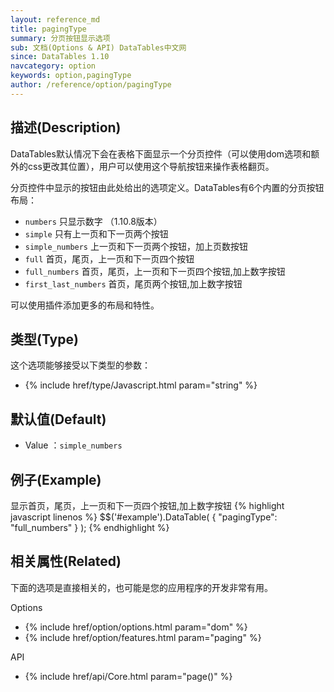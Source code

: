 ```yaml
---
layout: reference_md
title: pagingType
summary: 分页按钮显示选项
sub: 文档(Options & API) DataTables中文网
since: DataTables 1.10
navcategory: option
keywords: option,pagingType
author: /reference/option/pagingType
---
```


## 描述(Description)
DataTables默认情况下会在表格下面显示一个分页控件（可以使用dom选项和额外的css更改其位置），用户可以使用这个导航按钮来操作表格翻页。

分页控件中显示的按钮由此处给出的选项定义。DataTables有6个内置的分页按钮布局：

- `numbers`  只显示数字 （1.10.8版本）
- `simple`  只有上一页和下一页两个按钮
- `simple_numbers`  上一页和下一页两个按钮，加上页数按钮
- `full`  首页，尾页，上一页和下一页四个按钮
- `full_numbers`  首页，尾页，上一页和下一页四个按钮,加上数字按钮
- `first_last_numbers`  首页，尾页两个按钮,加上数字按钮

可以使用插件添加更多的布局和特性。

## 类型(Type)
这个选项能够接受以下类型的参数：

- {% include href/type/Javascript.html param="string" %}

## 默认值(Default)
- Value ：`simple_numbers`
 
## 例子(Example)
显示首页，尾页，上一页和下一页四个按钮,加上数字按钮
{% highlight javascript linenos %}
$$('#example').DataTable( {
  "pagingType": "full_numbers"
 } );
{% endhighlight %}

## 相关属性(Related)
下面的选项是直接相关的，也可能是您的应用程序的开发非常有用。

Options

- {% include href/option/options.html param="dom" %}
- {% include href/option/features.html param="paging" %}

API

- {% include href/api/Core.html param="page()" %}
